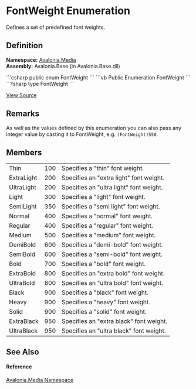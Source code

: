# FontWeight Enumeration


Defines a set of predefined font weights.



## Definition
**Namespace:** <a href="N_Avalonia_Media">Avalonia.Media</a>  
**Assembly:** Avalonia.Base (in Avalonia.Base.dll)

<Tabs groupId="api-code-preview">
<TabItem value="csharp" label="C#">
```csharp
public enum FontWeight
```
</TabItem>
<TabItem value="vb" label="VB">
```vb
Public Enumeration FontWeight
```
</TabItem>
<TabItem value="fsharp" label="F#">
```fsharp
type FontWeight
```
</TabItem>
</Tabs>



<a href="https://github.com/AvaloniaUI/Avalonia/tree/master/src/Avalonia.Base/Media/FontWeight.cs" title="View the source code">View Source</a>



## Remarks
As well as the values defined by this enumeration you can also pass any integer value by casting it to FontWeight, e.g. <code language="cs">(FontWeight)550</code>.

## Members
<table>
<tr>
<td>Thin</td>
<td>100</td>
<td>Specifies a "thin" font weight.</td>
</tr>
<tr>
<td>ExtraLight</td>
<td>200</td>
<td>Specifies an "extra light" font weight.</td>
</tr>
<tr>
<td>UltraLight</td>
<td>200</td>
<td>Specifies an "ultra light" font weight.</td>
</tr>
<tr>
<td>Light</td>
<td>300</td>
<td>Specifies a "light" font weight.</td>
</tr>
<tr>
<td>SemiLight</td>
<td>350</td>
<td>Specifies a "semi light" font weight.</td>
</tr>
<tr>
<td>Normal</td>
<td>400</td>
<td>Specifies a "normal" font weight.</td>
</tr>
<tr>
<td>Regular</td>
<td>400</td>
<td>Specifies a "regular" font weight.</td>
</tr>
<tr>
<td>Medium</td>
<td>500</td>
<td>Specifies a "medium" font weight.</td>
</tr>
<tr>
<td>DemiBold</td>
<td>600</td>
<td>Specifies a "demi-bold" font weight.</td>
</tr>
<tr>
<td>SemiBold</td>
<td>600</td>
<td>Specifies a "semi-bold" font weight.</td>
</tr>
<tr>
<td>Bold</td>
<td>700</td>
<td>Specifies a "bold" font weight.</td>
</tr>
<tr>
<td>ExtraBold</td>
<td>800</td>
<td>Specifies an "extra bold" font weight.</td>
</tr>
<tr>
<td>UltraBold</td>
<td>800</td>
<td>Specifies an "ultra bold" font weight.</td>
</tr>
<tr>
<td>Black</td>
<td>900</td>
<td>Specifies a "black" font weight.</td>
</tr>
<tr>
<td>Heavy</td>
<td>900</td>
<td>Specifies a "heavy" font weight.</td>
</tr>
<tr>
<td>Solid</td>
<td>900</td>
<td>Specifies a "solid" font weight.</td>
</tr>
<tr>
<td>ExtraBlack</td>
<td>950</td>
<td>Specifies an "extra black" font weight.</td>
</tr>
<tr>
<td>UltraBlack</td>
<td>950</td>
<td>Specifies an "ultra black" font weight.</td>
</tr>
</table>

## See Also


#### Reference
<a href="N_Avalonia_Media">Avalonia.Media Namespace</a>  

